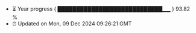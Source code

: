 - ⏳ Year progress { ████████████████████████████▁▁ } 93.82 %
- ⏰ Updated on Mon, 09 Dec 2024 09:26:21 GMT

